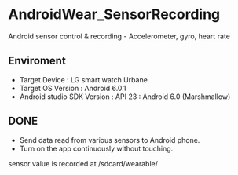 # AndroidWear_SensorRecording
Android sensor control & recording - Accelerometer, gyro, heart rate

## Enviroment
* Target Device : LG smart watch Urbane
* Target OS Version : Android 6.0.1
* Android studio SDK Version : API 23 : Android 6.0 (Marshmallow)

## DONE
* Send data read from various sensors to Android phone.
* Turn on the app continuously without touching.

sensor value is recorded at /sdcard/wearable/
